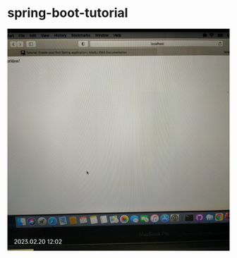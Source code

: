 # spring-boot-tutorial
![Test Imag 8](https://github.com/mosesnova/spring-boot-tutorial/blob/master/sp.jpg)
